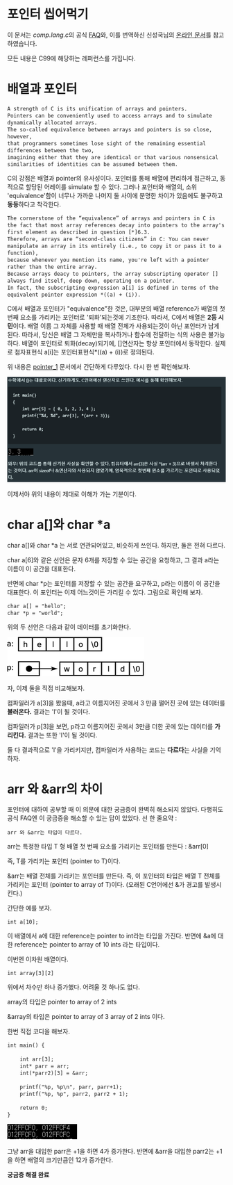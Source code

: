 # 포인터 씹어먹기

이 문서는 *comp.lang.c*의 공식 [FAQ](http://www.c-faq.com/index.html)와, 이를 번역하신 신성국님의 [온라인 문서](https://cinsk.github.io//ko/cfaqs/index.html)를 참고하였습니다.

모든 내용은 C99에 해당하는 레퍼런스를 가집니다.

# 배열과 포인터

    A strength of C is its unification of arrays and pointers. 
    Pointers can be conveniently used to access arrays and to simulate dynamically allocated arrays. 
    The so-called equivalence between arrays and pointers is so close, however,
    that programmers sometimes lose sight of the remaining essential differences between the two,
    imagining either that they are identical or that various nonsensical similarities of identities can be assumed between them.

C의 강점은 배열과 pointer의 유사성이다. 포인터를 통해 배열에 편리하게 접근하고, 동적으로 할당된 어레이를 simulate 할 수 있다. 그러나 포인터와 배열의, 소위 'equivalence'함이 너무나 가까운 나머지 둘 사이에 분명한 차이가 있음에도 불구하고 **동등**하다고 착각한다.

    The cornerstone of the “equivalence” of arrays and pointers in C is the fact that most array references decay into pointers to the array's first element as described in question [*]6.3. 
    Therefore, arrays are “second-class citizens” in C: You can never manipulate an array in its entirely (i.e., to copy it or pass it to a function),
    because whenever you mention its name, you're left with a pointer rather than the entire array.
    Because arrays deacy to pointers, the array subscripting operator [] always find itself, deep down, operating on a pointer.
    In fact, the subscripting expression a[i] is defined in terms of the equivalent pointer expression *((a) + (i)).

C에서 배열과 포인터가 "equivalence"한 것은, 대부분의 배열 reference가 배열의 첫번째 요소를 가리키는 포인터로 '퇴화'되는것에 기초한다. 따라서, C에서 배열은 **2등 시민**이다.
배열 이름 그 자체를 사용할 때 배열 전체가 사용되는것이 아닌 포인터가 남게 된다. 따라서, 당신은 배열 그 자체만을 복사하거나 함수에 전달하는 식의 사용은 불가능하다. 배열이 포인터로 퇴화(decay)되기에, []연산자는  항상 포인터에서 동작한다. 실제로 첨자표현식 a[i]는 포인터표현식*((a) + (i))로 정의된다. 

위 내용은 [pointer_1](./pointer_1.md) 문서에서 간단하게 다루었다. 다시 한 번 확인해보자.

![](/img/function_13.PNG)

이제서야 위의 내용이 제대로 이해가 가는 기분이다.

# char  a[]와 char *a

char a[]와 char *a 는 서로 연관되어있고, 비슷하게 쓰인다. 하지만, 둘은 전혀 다르다.

char a[6]와 같은 선언은 문자 6개를 저장할 수 있는 공간을 요청하고, 그 결과 a라는 이름이 이 공간을 대표한다.

반면에 char *p는 포인터를 저장할 수 있는 공간을 요구하고, p라는 이름이 이 공간을 대표한다. 이 포인터는 이제 어느것이든 가리킬 수 있다. 그림으로 확인해 보자.

    char a[] = "hello";
    char *p = "world";

위의 두 선언은 다음과 같이 데이터를 초기화한다.

![](/img/function.gif)


자, 이제 둘을 직접 비교해보자.

컴파일러가 a[3]을 봤을때, a라고 이름지어진 곳에서 3 만큼 떨어진 곳에 있는 데이터를 **불러온다.** 결과는 'l'이 될 것이다.

컴파일러가 p[3]을 보면, p라고 이름지어진 곳에서 3만큼 더한 곳에 있는 데이터를 **가리킨다.** 결과는 또한 'l'이 될 것이다.

둘 다 결과적으로 'l'을 가리키지만, 컴파일러가 사용하는 코드는 **다르다**는 사실을 기억하자.

# arr 와 &arr의 차이

포인터에 대하여 공부할 때 이 의문에 대한 궁금증이 완벽히 해소되지 않았다. 다행히도 공식 FAQ엔 이 궁금증을 해소할 수 있는 답이 있었다. 선 한 줄요약 : 

    arr 와 &arr는 타입이 다르다.

arr는 특정한 타입 T 형 배열 첫 번째 요소를 가리키는 포인터를 만든다 : &arr[0]

즉, T를 가리키는 포인터 (pointer to T)이다.

&arr는 배열 전체를 가리키는 포인터를 만든다. 즉, 이 포인터의 타입은 배열 T 전체를 가리키는 포인터 (pointer to array of T)이다. (오래된 C언어에선 &가 경고를 발생시킨다.)

간단한 예를 보자.

    int a[10];

이 배열에서 a에 대한 reference는 pointer to int라는 타입을 가진다.
반면에 &a에 대한 reference는 pointer to array of 10 ints 라는 타입이다.

이번엔 이차원 배열이다.

    int array[3][2]

위에서 차수만 하나 증가했다. 어려울 것 하나도 없다.

array의 타입은 pointer to array of 2 ints

&array의 타입은 pointer to array of 3 array of 2 ints 이다.

한번 직접 코디을 해보자.

    int main() {
        
        int arr[3];
        int* parr = arr;
        int(*parr2)[3] = &arr;

        printf("%p, %p\n", parr, parr+1);
        printf("%p, %p", parr2, parr2 + 1);

        return 0;
    }

![](/img/function_14.PNG)

그냥 arr을 대입한 parr은 +1을 하면 4가 증가한다. 반면에 &arr을 대입한 parr2는 +1을 하면 배열의 크기만큼인 12가 증가한다.

**궁금증 해결 완료**
